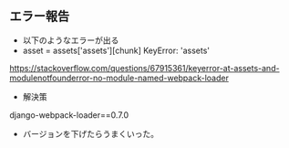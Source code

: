 ## エラー報告

- 以下のようなエラーが出る
- asset = assets['assets'][chunk]
KeyError: 'assets'

https://stackoverflow.com/questions/67915361/keyerror-at-assets-and-modulenotfounderror-no-module-named-webpack-loader

- 解決策

django-webpack-loader==0.7.0
- バージョンを下げたらうまくいった。